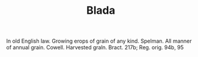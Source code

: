 ---
title: Blada
letter: B
permalink: "/definitions/blada.html"
body: In old English law. Growing erops of grain of any kind. Spelman. All manner
  of annual grain. Cowell. Harvested graln. Bract. 217b; Reg. orig. 94b, 95
published_at: '2018-07-07'
layout: post
---